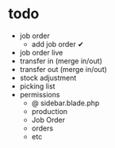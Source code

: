 # todo
- job order 
	- add job order ✔
- job order live
- transfer in (merge in/out)
- transfer out (merge in/out)
- stock adjustment
- picking list 
- permissions
	- @ sidebar.blade.php
	- production 
	- Job Order
	- orders
	- etc
	